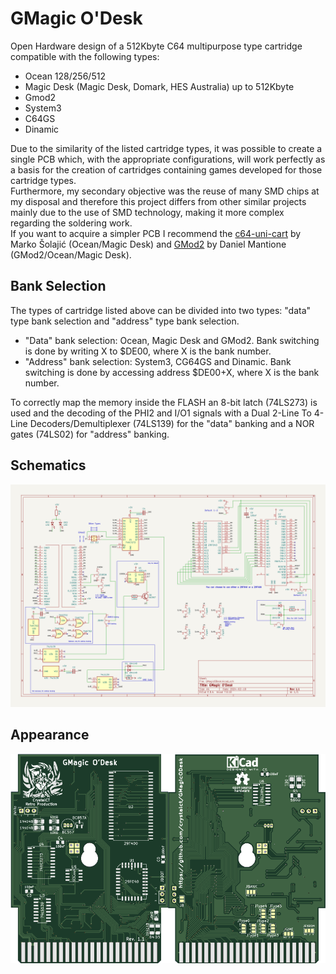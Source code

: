 # GMagic O'Desk

Open Hardware design of a 512Kbyte C64 multipurpose type cartridge compatible with the following types:
* Ocean 128/256/512
* Magic Desk (Magic Desk, Domark, HES Australia) up to 512Kbyte
* Gmod2
* System3
* C64GS
* Dinamic

Due to the similarity of the listed cartridge types, it was possible to create a single PCB which, with the appropriate configurations, will work perfectly as a basis for the creation of cartridges containing games developed for those cartridge types.<br>
Furthermore, my secondary objective was the reuse of many SMD chips at my disposal and therefore this project differs from other similar projects mainly due to the use of SMD technology, making it more complex regarding the soldering work.<br>
If you want to acquire a simpler PCB I recommend the [c64-uni-cart](https://github.com/msolajic/c64-uni-cart) by Marko Šolajić (Ocean/Magic Desk) and [GMod2](https://www.freepascal.org/~daniel/gmod2/) by Daniel Mantione (GMod2/Ocean/Magic Desk).

Bank Selection
--------------
The types of cartridge listed above can be divided into two types: "data" type bank selection and "address" type bank selection.<br>
* "Data" bank selection: Ocean, Magic Desk and GMod2. Bank switching is done by writing X to $DE00, where X is the bank number.
* "Address" bank selection: System3, CG64GS and Dinamic. Bank switching is done by accessing address $DE00+X, where X is the bank number.

To correctly map the memory inside the FLASH an 8-bit latch (74LS273) is used and the decoding of the PHI2 and I/O1 signals with a Dual 2-Line To 4-Line Decoders/Demultiplexer (74LS139) for the "data" banking and a NOR gates (74LS02) for "address" banking.

Schematics
----------
![schematics](./files/GMagicODesk.png)

Appearance
----------
![appearance](./files/PCB1.1.png)

